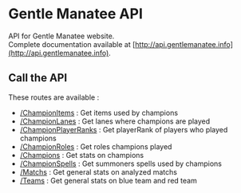 # Gentle Manatee API

API for Gentle Manatee website.  
Complete documentation available at [http://api.gentlemanatee.info](http://api.gentlemanatee.info).

## Call the API

These routes are available :  
* [/ChampionItems](http://api.gentlemanatee.info/ChampionItems.html) : Get items used by champions  
* [/ChampionLanes](http://api.gentlemanatee.info/ChampionLanes.html) : Get lanes where champions are played  
* [/ChampionPlayerRanks](http://api.gentlemanatee.info/ChampionPlayerRanks.html) : Get playerRank of players who played champions  
* [/ChampionRoles](http://api.gentlemanatee.info/ChampionRoles.html) : Get roles champions played  
* [/Champions](http://api.gentlemanatee.info/Champions.html) : Get stats on champions
* [/ChampionSpells](http://api.gentlemanatee.info/ChampionSpells.html) : Get summoners spells used by champions  
* [/Matchs](http://api.gentlemanatee.info/Matchs.html) : Get general stats on analyzed matchs  
* [/Teams](http://api.gentlemanatee.info/Teams.html) : Get general stats on blue team and red team  